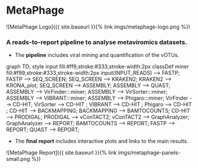 # MetaPhage


![MetaPhage Logo]({{ site.baseurl }}{% link imgs/metaphage-logo.png %})


### A reads-to-report pipeline to analyse metaviromics datasets.

* The **pipeline** includes viral mining and quantification of the vOTUs.

<div class="mermaid">
graph TD;
 style input fill:#ff9,stroke:#333,stroke-width:2px
 classDef miner fill:#f99,stroke:#333,stroke-width:2px
 input(INPUT_READS) --> FASTP;
 FASTP --> SEQ_SCREEN;
 SEQ_SCREEN --> KRAKEN2;
 KRAKEN2 --> KRONA_plot;
 SEQ_SCREEN --> ASSEMBLY;
 ASSEMBLY --> QUAST;
 ASSEMBLY --> VirFinder:::miner;
 ASSEMBLY --> VirSorter:::miner;
 ASSEMBLY --> VIBRANT:::miner;
 ASSEMBLY --> Phigaro:::miner;
 VirFinder --> CD-HIT;
 VirSorter --> CD-HIT ;
 VIBRANT --> CD-HIT ;
 Phigaro --> CD-HIT ;
 CD-HIT --> BACKMAPPING;
 BACKMAPPING --> BAMTOCOUNTS;
 CD-HIT --> PRODIGAL;
 PRODIGAL --> vConTACT2;
 vConTACT2 --> GraphAnalyzer;
 GraphAnalyzer --> REPORT;
 BAMTOCOUNTS --> REPORT;
 FASTP --> REPORT;
 QUAST --> REPORT;
</div>

* The **final report** includes interactive plots and links to the main results.

![MetaPhage Report]({{ site.baseurl }}{% link imgs/metaphage-panels-small.png %})

<script src="{{ site.baseurl }}{% link imgs/mermaid.min.js %}"></script>